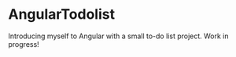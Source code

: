 # AngularTodolist

Introducing myself to Angular with a small to-do list project. Work in progress!
